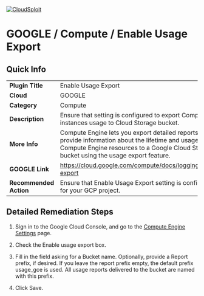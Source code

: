 [![CloudSploit](https://cloudsploit.com/img/logo-new-big-text-100.png "CloudSploit")](https://cloudsploit.com)

# GOOGLE / Compute / Enable Usage Export

## Quick Info

| | |
|-|-|
| **Plugin Title** | Enable Usage Export |
| **Cloud** | GOOGLE |
| **Category** | Compute |
| **Description** | Ensure that setting is configured to export Compute instances usage to Cloud Storage bucket. |
| **More Info** | Compute Engine lets you export detailed reports that provide information about the lifetime and usage of your Compute Engine resources to a Google Cloud Storage bucket using the usage export feature. |
| **GOOGLE Link** | https://cloud.google.com/compute/docs/logging/usage-export |
| **Recommended Action** | Ensure that Enable Usage Export setting is configured for your GCP project. |

## Detailed Remediation Steps
1. Sign in to the Google Cloud Console, and go to the [Compute Engine Settings](#https://console.cloud.google.com/compute/settings?_ga=2.223580315.1677574654.1681411030-795998208.1675186198) page.

2. Check the Enable usage export box.

3. Fill in the field asking for a Bucket name. Optionally, provide a Report prefix, if desired. If you leave the report prefix empty, the default prefix usage_gce is used. All usage reports delivered to the bucket are named with this prefix.

4. Click Save.